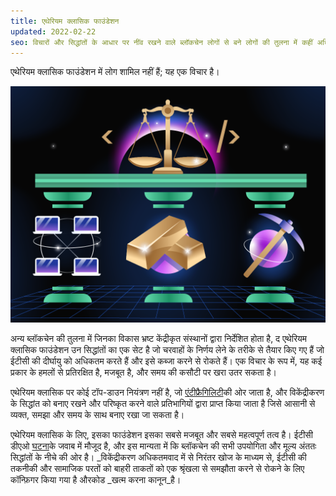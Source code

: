 ```yaml
---
title: एथेरियम क्लासिक फाउंडेशन
updated: 2022-02-22
seo: विचारों और सिद्धांतों के आधार पर नींव रखने वाले ब्लॉकचेन लोगों से बने लोगों की तुलना में कहीं अधिक शक्तिशाली क्यों हैं, इसकी व्याख्या।
---
```


एथेरियम क्लासिक फाउंडेशन में लोग शामिल नहीं हैं; यह एक विचार है।

![विकेंद्रीकरण, ध्वनि धन, और कार्य का प्रमाण बनाए रखना कोड कानून है](../../../src/images/foundation.png)

अन्य ब्लॉकचेन की तुलना में जिनका विकास भ्रष्ट केंद्रीकृत संस्थानों द्वारा निर्देशित होता है, द एथेरियम क्लासिक फाउंडेशन उन सिद्धांतों का एक सेट है जो चरवाहों के निर्णय लेने के तरीके से तैयार किए गए हैं जो ईटीसी की दीर्घायु को अधिकतम करते हैं और इसे कब्जा करने से रोकते हैं। एक विचार के रूप में, यह कई प्रकार के हमलों से प्रतिरक्षित है, मजबूत है, और समय की कसौटी पर खरा उतर सकता है।

एथेरियम क्लासिक पर कोई टॉप-डाउन नियंत्रण नहीं है, जो [एंटीफ्रैगिलिटी](https://en.wikipedia.org/wiki/Antifragility)की ओर जाता है, और विकेंद्रीकरण के सिद्धांत को बनाए रखने और परिष्कृत करने वाले प्रतिभागियों द्वारा प्राप्त किया जाता है जिसे आसानी से व्यक्त, समझा और समय के साथ बनाए रखा जा सकता है।

एथेरियम क्लासिक के लिए, इसका फाउंडेशन इसका सबसे मजबूत और सबसे महत्वपूर्ण तत्व है। ईटीसी डीएओ [घटना](/why-classic/genesis)के जवाब में मौजूद है, और इस मान्यता में कि ब्लॉकचेन की सभी उपयोगिता और मूल्य अंततः सिद्धांतों के नीचे की ओर है। _विकेंद्रीकरण अधिकतमवाद में से निरंतर खोज के माध्यम से, ईटीसी की तकनीकी और सामाजिक परतों को बाहरी ताकतों को एक श्रृंखला से समझौता करने से रोकने के लिए कॉन्फ़िगर किया गया है औरकोड _खत्म करना कानून_है।
